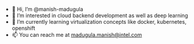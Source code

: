 - 👋 Hi, I’m @manish-madugula
- 👀 I’m interested in cloud backend development as well as deep learning
- 🌱 I’m currently learning virtualization concepts like docker, kubernetes, openshift
- 📫 You can reach me at madugula.manish@intel.com

<!---
manish-madugula/manish-madugula is a ✨ special ✨ repository because its `README.md` (this file) appears on your GitHub profile.
You can click the Preview link to take a look at your changes.
--->
